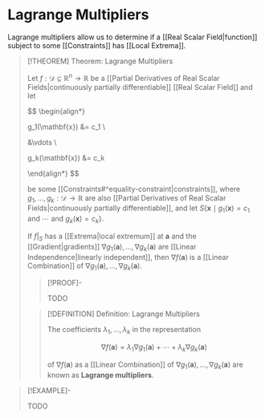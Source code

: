 # Lagrange Multipliers

Lagrange multipliers allow us to determine if a [[Real Scalar Field|function]] subject to some [[Constraints]] has [[Local Extrema]].

>[!THEOREM] Theorem: Lagrange Multipliers
>
>Let $f: \mathcal{D} \subseteq \mathbb{R}^n \to \mathbb{R}$ be a [[Partial Derivatives of Real Scalar Fields|continuously partially differentiable]] [[Real Scalar Field]] and let
>
>$$
>\begin{align*}
>
>g_1(\mathbf{x}) &= c_1 \\
>
>&\vdots \\
>
>g_k(\mathbf{x}) &= c_k
>
>\end{align*}
>$$
>
>be some [[Constraints#^equality-constraint|constraints]], where $g_1, \dotsc, g_k: \mathcal{D} \to \mathbb{R}$ are also [[Partial Derivatives of Real Scalar Fields|continuously partially differentiable]], and let $S \{\mathbf{x} \mid g_1(\mathbf{x}) = c_1 \text{ and } \cdots \text{ and } g_k(\mathbf{x}) = c_k\}$.
>
>If $f\big|_S$ has a [[Extrema|local extremum]] at $\mathbf{a}$ and the [[Gradient|gradients]] $\nabla g_1(\mathbf{a}), \dotsc, \nabla g_k(\mathbf{a})$ are [[Linear Independence|linearly independent]], then $\nabla f(\mathbf{a})$ is a [[Linear Combination]] of $\nabla g_1(\mathbf{a}), \dotsc, \nabla g_k(\mathbf{a})$.
>
>>[!PROOF]-
>>
>>TODO
>>
>
>>[!DEFINITION] Definition: Lagrange Multipliers
>>
>>The coefficients $\lambda_1, \dotsc, \lambda_k$ in the representation 
>>
>>$$
>>\nabla f(\mathbf{a}) = \lambda_1 \nabla g_1(\mathbf{a}) + \cdots + \lambda_k \nabla g_k(\mathbf{a})
>>$$
>>
>>of $\nabla f(\mathbf{a})$ as a [[Linear Combination]] of $\nabla g_1(\mathbf{a}), \dotsc, \nabla g_k(\mathbf{a})$ are known as **Lagrange multipliers**.
>>
>

>[!EXAMPLE]-
>
>TODO
>